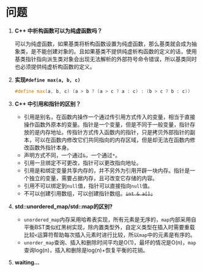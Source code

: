 # 问题

1. **C++ 中析构函数可以为纯虚函数吗？**

   可以为纯虚函数，如果基类将析构函数设置为纯虚函数，那么基类就会成为抽象类，是不能创建对象的。且如果基类不提供纯虚析构函数的定义的话，使用基类指针指向派生类对象会出现无法解析的外部符号命令错误，所以基类同时也必须提供纯虚析构函数的定义。

2. **实现`#define max(a, b, c)`**

   ```c++
   #define max(a, b, c) (a > b ? (a > c ? a : c) : (b > c ? b : c))
   ```

3. **C++ 中引用和指针的区别？**
   * 引用是别名，在函数内操作一个通过传引用方式传入的变量，相当于直接操作函数外原本的变量。指针是一个变量，但是不同于一般变量，指针存放的是内存地址。传指针方式传入函数内的指针，只是拷贝外部指针的副本，可以在函数内修改它们共同指向的内存区域，但是却无法在函数内修改函数外指针本身。
   * 声明方式不同，一个通过`&`，一个通过`*`。
   * 引用一旦绑定不可更改，指针可以更改指向地址。
   * 引用是和绑定变量共享内存的，并不另外为引用开辟一块内存。指针是一个独立的变量，需要占据内存，且可改变它存储的内容。
   * 引用不可以绑定到`null`值，指针可以直接指向`null`值。
   * 不可以创建引用数组，可以创建指针数组。~~`int & a[];`~~

4. **std::unordered_map/std::map的区别?**
   * `unordered_map`内存采用哈希表实现，所有元素是无序的，`map`内部采用自平衡BST类似红黑树实现，除内置类型外，自定义类型在插入时需要重载比较`<`运算符帮助每次插入元素时进行比较，所以`map`中的元素是有序的。
   * `unorder_map`查询、插入和删除时间平均是O(1)，最坏的情况是O(n)，`map`查询log(n)，插入和删除是log(n)+恢复平衡的花销。

5. **waiting...**
